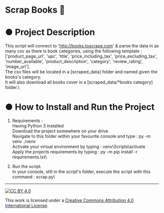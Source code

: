 # Scrap Books 🚀

# ● Project Description
This script will connect to 'http://books.toscrape.com' & parse the data in as many csv as there is book categories, using the following template : ['product_page_url', 'upc', 'title', 'price_including_tax', 'price_excluding_tax', 'number_available', 'product_description', 'category', 'review_rating', 'image_url'].\
The csv files will be located in a [scraped_data] folder and named given the books's category.\
It will also download all books cover in a [scraped_data/*books category] folder.\

# ● How to Install and Run the Project
1. Requirements :\
Having Python 3 installed\
Download the project somewhere on your drive\
Navigate to this folder within your favourite console and type : py -m venv ./venv\
Activate your virtual environment by typing : venv\Scripts\activate\
Apply the projects requirements by typing : py -m  pip install -r requirements.txt\
	
2. Run the script.\
In your console, still in the script's folder, execute the script with this command : scrap.py\

---

[![CC BY 4.0][cc-by-shield]][cc-by]

This work is licensed under a
[Creative Commons Attribution 4.0 International License][cc-by].

[cc-by]: http://creativecommons.org/licenses/by/4.0/
[cc-by-shield]: https://img.shields.io/badge/License-CC%20BY%204.0-lightgrey.svg
